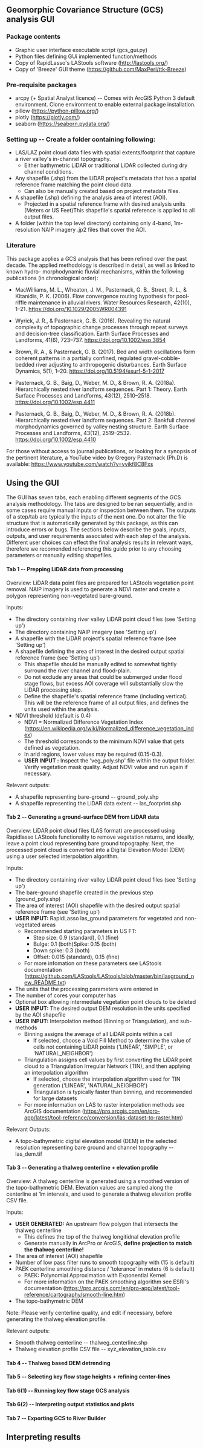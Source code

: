 ## Geomorphic Covariance Structure (GCS) analysis GUI

### Package contents
- Graphic user interface executable script (gcs_gui.py)
- Python files defining GUi implemented function/methods
- Copy of RapidLasso's LAStools software (http://lastools.org/)
- Copy of 'Breeze' GUI theme (https://github.com/MaxPerl/ttk-Breeze)

### Pre-requisite packages
- arcpy (+ Spatial Analyst licence)
-- Comes with ArcGIS Python 3 default environment. 
  Clone environment to enable external package installation. 
- pillow (https://python-pillow.org/)
- plotly (https://plotly.com/)
- seaborn (https://seaborn.pydata.org/)

### Setting up -- Create a folder containing following:
- LAS/LAZ point cloud data files with spatial extents/footprint that
  capture a river valley's in-channel topography. 
  - Either bathymetric LiDAR or traditional LiDAR collected during dry channel conditions.
- Any shapefile (.shp) from the LiDAR project's metadata that has a spatial reference frame matching the point cloud data.
  - Can also be manually created based on project metadata files.
- A shapefile (.shp) defining the analysis area of interest (AOI).
  -   Projected in a spatial reference frame with desired analysis units (Meters 
      or US Feet)This shapefile's spatial reference is applied to all output  files.
- A folder (within the top level directory) containing only 4-band, 1m- resolution
  NAIP imagery .jp2 files that cover the AOI. 


### Literature 
This package applies a GCS analysis that has been refined over the
past decade. The applied methodology is described in  detail, as well as linked to known hydro-
morphodynamic fluvial mechanisms, within the following publications (in chronological order):
- MacWilliams, M. L., Wheaton, J. M., Pasternack, G. B., Street, R. L., &amp; Kitanidis, P. K.
(2006). Flow convergence routing hypothesis for pool-riffle maintenance in alluvial
rivers. Water Resources Research, 42(10), 1–21.
https://doi.org/10.1029/2005WR004391
   

- Wyrick, J. R., &amp; Pasternack, G. B. (2016). Revealing the natural complexity of topographic
change processes through repeat surveys and decision-tree classification. Earth Surface
Processes and Landforms, 41(6), 723–737. https://doi.org/10.1002/esp.3854
  

- Brown, R. A., &amp; Pasternack, G. B. (2017). Bed and width oscillations form coherent
patterns in a partially confined, regulated gravel-cobble-bedded river adjusting to
anthropogenic disturbances. Earth Surface Dynamics, 5(1), 1–20.
https://doi.org/10.5194/esurf-5-1-2017
  

- Pasternack, G. B., Baig, D., Weber, M. D., &amp; Brown, R. A. (2018a). Hierarchically nested
river landform sequences. Part 1: Theory. Earth Surface Processes and Landforms,
43(12), 2510–2518. https://doi.org/10.1002/esp.4411
  

- Pasternack, G. B., Baig, D., Weber, M. D., &amp; Brown, R. A. (2018b). Hierarchically nested
river landform sequences. Part 2: Bankfull channel morphodynamics governed by
valley nesting structure. Earth Surface Processes and Landforms, 43(12), 2519–2532.
https://doi.org/10.1002/esp.4410

For those without access to  journal publications, or looking for a synopsis of the pertinent
literature, a YouTube video by Gregory Pasternack (Ph.D) is available: https://www.youtube.com/watch?v=yvikf8C8Fxs


## Using the GUI
The GUI has seven tabs, each enabling different segments of the GCS analysis methodology.
The tabs are designed to be ran sequentially, and in some cases require manual inputs or inspection between them.
The outputs of a step/tab are typically the inputs of the next one. Do not alter the file
structure that is automatically generated by this package, as this can introduce errors or bugs.
The sections below describe the goals, inputs, outputs, and user requirements associated with each step of the analysis.
Different user choices can effect the final analysis results in relevant ways, therefore we recomended referencing this
guide prior to any choosing parameters or manually editing shapefiles.


#### Tab 1 -- Prepping LiDAR data from processing
Overview: LiDAR data point files are prepared for LAStools vegetation point removal. NAIP imagery is used to generate 
a NDVI raster and create a polygon representing non-vegetated bare-ground.
 
Inputs:
- The directory containing river valley LiDAR point cloud files (see 'Setting up')
- The directory containing NAIP imagery (see 'Setting up')
- A shapefile with the LiDAR project's spatial reference frame (see 'Setting up')
- A shapefile defining the area of interest in the desired output spatial reference frame (see 'Setting up')
  - This shapefile should be manually edited to somewhat tightly surround the river channel and flood-plain.
  - Do not exclude any areas that could be submerged under flood stage flows, but excess AOI coverage will substantially 
    slow the LiDAR processing step.
  - Define the shapefile's spatial reference frame (including vertical). This will be the reference frame 
    of all output files, and defines the units used within the analysis.
- NDVI threshold (default is 0.4)
  - NDVI = Normalized Difference Vegetation Index (https://en.wikipedia.org/wiki/Normalized_difference_vegetation_index)
  - The threshold corresponds to the minimum NDVI value that gets defined as vegetation.
  - In arid regions, lower values may be required (0.15-0.3).
  - **USER INPUT :** Inspect the 'veg_poly.shp' file within the output folder. Verify vegetation mask
    quality. Adjust NDVI value and run again if necessary.

Relevant outputs: 
- A shapefile representing bare-ground -- ground_poly.shp 
- A shapefile representing the LiDAR data extent -- las_footprint.shp

#### Tab 2 -- Generating a ground-surface DEM from LiDAR data
Overview: LiDAR point cloud files (LAS format) are processed using Rapidlasso LAStools
functionality to remove vegetation returns, and ideally, leave a point cloud representing bare ground topography.
Next, the processed point cloud is converted into a Digital Elevation Model (DEM) using a user selected
interpolation algorithm.

Inputs:
  - The directory containing river valley LiDAR point cloud files (see 'Setting up')
  - The bare-ground shapefile created in the previous step (ground_poly.shp)
  - The area of interest (AOI) shapefile with the desired output spatial reference frame  (see 'Setting up')
  - **USER INPUT:** RapidLasso las_ground parameters for vegetated and non-vegetated areas
      - Recommended starting parameters in US FT:
        - Step size: 0.9 (standard), 0.1 (fine)
        - Bulge: 0.1 (both)Spike: 0.15 (both)
        - Down spike: 0.3 (both)
        - Offset: 0.015 (standard), 0.15 (fine)
      - For more infomation on these parameters see LAStools documentation (https://github.com/LAStools/LAStools/blob/master/bin/lasground_new_README.txt)
  - The units that the processing parameters were entered in
  - The number of cores your computer has
  - Optional box allowing intermediate vegetation point clouds to be deleted
  - **USER INPUT:** The desired output DEM resolution in the units specified by the AOI shapefile
  - **USER INPUT:** Interpolation method (Binning or Triangulation), and sub-methods
      - Binning assigns the average of all LiDAR points within a cell
          - If selected, choose a Void Fill Method to determine the value of cells not containing LiDAR points
            ('LINEAR', 'SIMPLE', or 'NATURAL_NEIGHBOR')
      - Triangulation assigns cell values by first converting the LiDAR point cloud to a Triangulation Irregular 
        Network (TIN), and then applying an interpolation algorithm
           - If selected, choose the interpolation algorithm used for TIN generation ('LINEAR', 'NATURAL_NEIGHBOR')
           - Triangulation is typically faster than binning, and recommended for large datasets
      - For more information on LAS to raster interpolation methods see ArcGIS documentation 
        (https://pro.arcgis.com/en/pro-app/latest/tool-reference/conversion/las-dataset-to-raster.htm)

Relevant Outputs:
  - A topo-bathymetric digital elevation model (DEM) in the selected resolution representing bare ground and channel 
    topography -- las_dem.tif

#### Tab 3 -- Generating a thalweg centerline + elevation profile
Overview: A thalweg centerline is generated using a smoothed version of the topo-bathymetric DEM. Elevation values are
sampled along the centerline at 1m intervals, and used to generate a thalweg elevation profile CSV file.

Inputs:
  - **USER GENERATED:** An upstream flow polygon that intersects the thalweg centerline 
    - This defines the top of the thalweg longitidnal elevation profile
    - Generate manually in ArcPro or ArcGIS, **define projection to match the thalweg centerline!**
  - The area of interest (AOI) shapefile
  - Number of low pass filter runs to smooth topography with (15 is default)
  - PAEK centerline smoothing distance / 'tolerance' in meters (6 is default)
    - PAEK: Polynomial Approximation with Exponential Kernel
    - For more information on the PAEK smoothing algorithm see ESRI's documentation 
      (https://pro.arcgis.com/en/pro-app/latest/tool-reference/cartography/smooth-line.htm)
  - The topo-bathymetric DEM

Note: Please verify centerline quality, and edit if necessary, before generating the thalweg elevation profile.

Relevant outputs:
  - Smooth thalweg centerline -- thalweg_centerline.shp
  - Thalweg elevation profile CSV file -- xyz_elevation_table.csv

#### Tab 4 -- Thalweg based DEM detrending
#### Tab 5 -- Selecting key flow stage heights + refining center-lines 
#### Tab 6(1) -- Running key flow stage GCS analysis
#### Tab 6(2) -- Interpreting output statistics and plots
#### Tab 7 --  Exporting GCS to River Builder

## Interpreting results